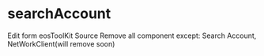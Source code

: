 # searchAccount
Edit form eosToolKit Source
Remove all component except: Search Account, NetWorkClient(will remove soon)
